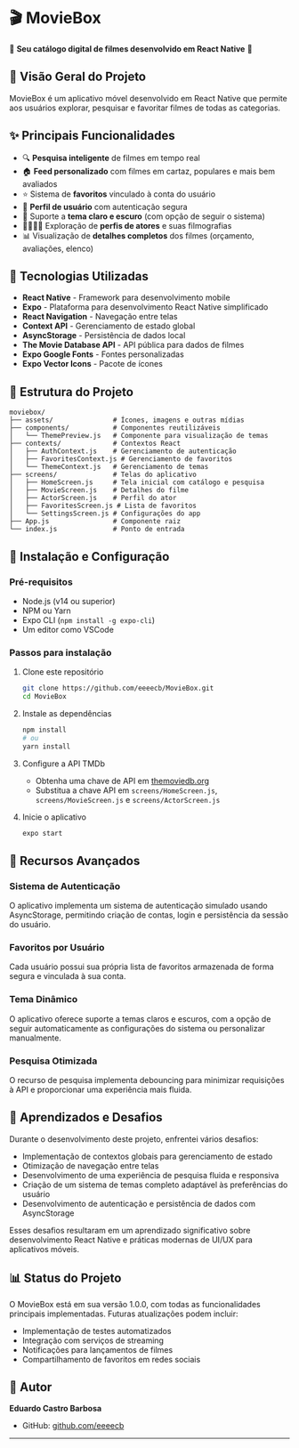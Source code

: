 # 🎬 MovieBox

🍿 **Seu catálogo digital de filmes desenvolvido em React Native** 🍿

## 📱 Visão Geral do Projeto

MovieBox é um aplicativo móvel desenvolvido em React Native que permite aos usuários explorar, pesquisar e favoritar filmes de todas as categorias.

## ✨ Principais Funcionalidades

- 🔍 **Pesquisa inteligente** de filmes em tempo real
- 🏠 **Feed personalizado** com filmes em cartaz, populares e mais bem avaliados
- ⭐ Sistema de **favoritos** vinculado à conta do usuário
- 👤 **Perfil de usuário** com autenticação segura
- 🌙 Suporte a **tema claro e escuro** (com opção de seguir o sistema)
- 👨‍👩‍👧‍👦 Exploração de **perfis de atores** e suas filmografias
- 📊 Visualização de **detalhes completos** dos filmes (orçamento, avaliações, elenco)

## 🔧 Tecnologias Utilizadas

- **React Native** - Framework para desenvolvimento mobile
- **Expo** - Plataforma para desenvolvimento React Native simplificado
- **React Navigation** - Navegação entre telas
- **Context API** - Gerenciamento de estado global
- **AsyncStorage** - Persistência de dados local
- **The Movie Database API** - API pública para dados de filmes
- **Expo Google Fonts** - Fontes personalizadas
- **Expo Vector Icons** - Pacote de ícones

## 📂 Estrutura do Projeto

```
moviebox/
├── assets/               # Ícones, imagens e outras mídias
├── components/           # Componentes reutilizáveis
│   └── ThemePreview.js   # Componente para visualização de temas
├── contexts/             # Contextos React
│   ├── AuthContext.js    # Gerenciamento de autenticação
│   ├── FavoritesContext.js # Gerenciamento de favoritos
│   └── ThemeContext.js   # Gerenciamento de temas
├── screens/              # Telas do aplicativo
│   ├── HomeScreen.js     # Tela inicial com catálogo e pesquisa
│   ├── MovieScreen.js    # Detalhes do filme
│   ├── ActorScreen.js    # Perfil do ator
│   ├── FavoritesScreen.js # Lista de favoritos
│   └── SettingsScreen.js # Configurações do app
├── App.js                # Componente raiz
└── index.js              # Ponto de entrada
```

## 🚀 Instalação e Configuração

### Pré-requisitos
- Node.js (v14 ou superior)
- NPM ou Yarn
- Expo CLI (`npm install -g expo-cli`)
- Um editor como VSCode

### Passos para instalação

1. Clone este repositório
   ```bash
   git clone https://github.com/eeeecb/MovieBox.git
   cd MovieBox
   ```

2. Instale as dependências
   ```bash
   npm install
   # ou
   yarn install
   ```

3. Configure a API TMDb
   - Obtenha uma chave de API em [themoviedb.org](https://www.themoviedb.org/settings/api)
   - Substitua a chave API em `screens/HomeScreen.js`, `screens/MovieScreen.js` e `screens/ActorScreen.js`

4. Inicie o aplicativo
   ```bash
   expo start
   ```

## 🌟 Recursos Avançados

### Sistema de Autenticação
O aplicativo implementa um sistema de autenticação simulado usando AsyncStorage, permitindo criação de contas, login e persistência da sessão do usuário.

### Favoritos por Usuário
Cada usuário possui sua própria lista de favoritos armazenada de forma segura e vinculada à sua conta.

### Tema Dinâmico
O aplicativo oferece suporte a temas claros e escuros, com a opção de seguir automaticamente as configurações do sistema ou personalizar manualmente.

### Pesquisa Otimizada
O recurso de pesquisa implementa debouncing para minimizar requisições à API e proporcionar uma experiência mais fluida.

## 🧠 Aprendizados e Desafios

Durante o desenvolvimento deste projeto, enfrentei vários desafios:

- Implementação de contextos globais para gerenciamento de estado
- Otimização de navegação entre telas
- Desenvolvimento de uma experiência de pesquisa fluida e responsiva
- Criação de um sistema de temas completo adaptável às preferências do usuário
- Desenvolvimento de autenticação e persistência de dados com AsyncStorage

Esses desafios resultaram em um aprendizado significativo sobre desenvolvimento React Native e práticas modernas de UI/UX para aplicativos móveis.

## 📊 Status do Projeto

O MovieBox está em sua versão 1.0.0, com todas as funcionalidades principais implementadas. Futuras atualizações podem incluir:

- Implementação de testes automatizados
- Integração com serviços de streaming
- Notificações para lançamentos de filmes
- Compartilhamento de favoritos em redes sociais

## 👤 Autor

**Eduardo Castro Barbosa**
- GitHub: [github.com/eeeecb](https://github.com/eeeecb)

---
